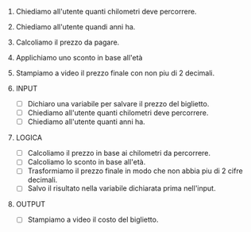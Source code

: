 1. Chiediamo all'utente quanti chilometri deve percorrere.
2. Chiediamo all'utente quandi anni ha.
3. Calcoliamo il prezzo da pagare.
4. Applichiamo uno sconto in base all'età
5. Stampiamo a video il prezzo finale con non piu di 2 decimali.

1. INPUT
     - [ ] Dichiaro una variabile per salvare il prezzo del biglietto.
     - [ ] Chiediamo all'utente quanti chilometri deve percorrere.
     - [ ] Chiediamo all'utente quanti anni ha.

2. LOGICA
     - [ ] Calcoliamo il prezzo in base ai chilometri da percorrere.
     - [ ] Calcoliamo lo sconto in base all'età.
     - [ ] Trasformiamo il prezzo finale  in modo che non abbia piu di 2 cifre decimali.
     - [ ] Salvo il risultato nella variabile dichiarata prima nell'input.

3. OUTPUT
     - [ ] Stampiamo a video il costo del biglietto.